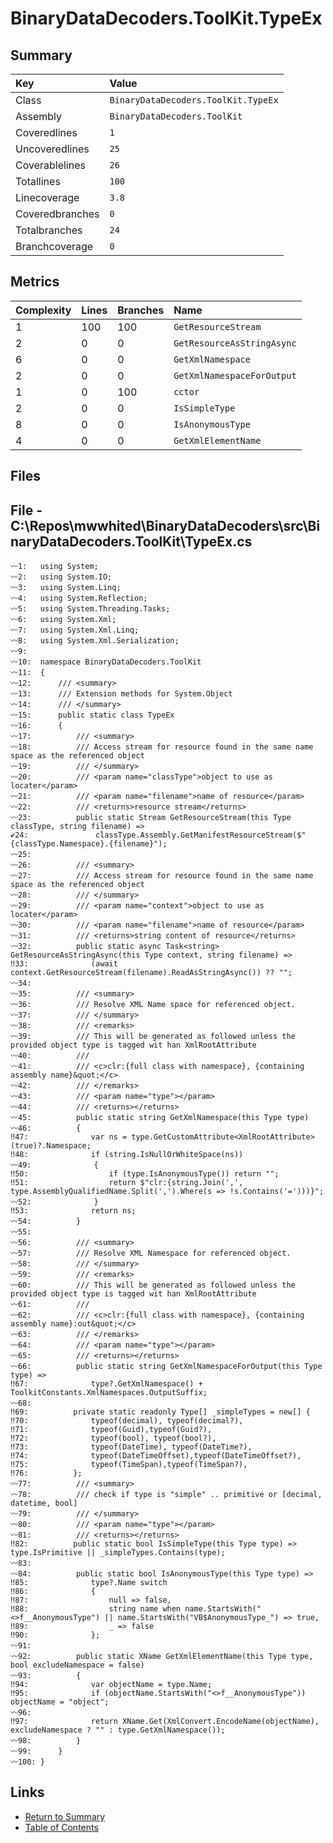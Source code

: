 ﻿# BinaryDataDecoders.ToolKit.TypeEx

## Summary

| Key             | Value                               |
| :-------------- | :---------------------------------- |
| Class           | `BinaryDataDecoders.ToolKit.TypeEx` |
| Assembly        | `BinaryDataDecoders.ToolKit`        |
| Coveredlines    | `1`                                 |
| Uncoveredlines  | `25`                                |
| Coverablelines  | `26`                                |
| Totallines      | `100`                               |
| Linecoverage    | `3.8`                               |
| Coveredbranches | `0`                                 |
| Totalbranches   | `24`                                |
| Branchcoverage  | `0`                                 |

## Metrics

| Complexity | Lines | Branches | Name                       |
| :--------- | :---- | :------- | :------------------------- |
| 1          | 100   | 100      | `GetResourceStream`        |
| 2          | 0     | 0        | `GetResourceAsStringAsync` |
| 6          | 0     | 0        | `GetXmlNamespace`          |
| 2          | 0     | 0        | `GetXmlNamespaceForOutput` |
| 1          | 0     | 100      | `cctor`                    |
| 2          | 0     | 0        | `IsSimpleType`             |
| 8          | 0     | 0        | `IsAnonymousType`          |
| 4          | 0     | 0        | `GetXmlElementName`        |

## Files

## File - C:\Repos\mwwhited\BinaryDataDecoders\src\BinaryDataDecoders.ToolKit\TypeEx.cs

```CSharp
〰1:   using System;
〰2:   using System.IO;
〰3:   using System.Linq;
〰4:   using System.Reflection;
〰5:   using System.Threading.Tasks;
〰6:   using System.Xml;
〰7:   using System.Xml.Linq;
〰8:   using System.Xml.Serialization;
〰9:   
〰10:  namespace BinaryDataDecoders.ToolKit
〰11:  {
〰12:      /// <summary>
〰13:      /// Extension methods for System.Object
〰14:      /// </summary>
〰15:      public static class TypeEx
〰16:      {
〰17:          /// <summary>
〰18:          /// Access stream for resource found in the same name space as the referenced object
〰19:          /// </summary>
〰20:          /// <param name="classType">object to use as locater</param>
〰21:          /// <param name="filename">name of resource</param>
〰22:          /// <returns>resource stream</returns>
〰23:          public static Stream GetResourceStream(this Type classType, string filename) =>
✔24:               classType.Assembly.GetManifestResourceStream($"{classType.Namespace}.{filename}");
〰25:  
〰26:          /// <summary>
〰27:          /// Access stream for resource found in the same name space as the referenced object
〰28:          /// </summary>
〰29:          /// <param name="context">object to use as locater</param>
〰30:          /// <param name="filename">name of resource</param>
〰31:          /// <returns>string content of resource</returns>
〰32:          public static async Task<string> GetResourceAsStringAsync(this Type context, string filename) =>
‼33:              (await context.GetResourceStream(filename).ReadAsStringAsync()) ?? "";
〰34:  
〰35:          /// <summary>
〰36:          /// Resolve XML Name space for referenced object.
〰37:          /// </summary>
〰38:          /// <remarks>
〰39:          /// This will be generated as followed unless the provided object type is tagged wit han XmlRootAttribute
〰40:          ///
〰41:          /// <c>clr:{full class with namespace}, {containing assembly name}&quot;</c>
〰42:          /// </remarks>
〰43:          /// <param name="type"></param>
〰44:          /// <returns></returns>
〰45:          public static string GetXmlNamespace(this Type type)
〰46:          {
‼47:              var ns = type.GetCustomAttribute<XmlRootAttribute>(true)?.Namespace;
‼48:              if (string.IsNullOrWhiteSpace(ns))
〰49:              {
‼50:                  if (type.IsAnonymousType()) return "";
‼51:                  return $"clr:{string.Join(',', type.AssemblyQualifiedName.Split(',').Where(s => !s.Contains('=')))}";
〰52:              }
‼53:              return ns;
〰54:          }
〰55:  
〰56:          /// <summary>
〰57:          /// Resolve XML Namespace for referenced object.
〰58:          /// </summary>
〰59:          /// <remarks>
〰60:          /// This will be generated as followed unless the provided object type is tagged wit han XmlRootAttribute
〰61:          ///
〰62:          /// <c>clr:{full class with namespace}, {containing assembly name}:out&quot;</c>
〰63:          /// </remarks>
〰64:          /// <param name="type"></param>
〰65:          /// <returns></returns>
〰66:          public static string GetXmlNamespaceForOutput(this Type type) =>
‼67:              type?.GetXmlNamespace() + ToolkitConstants.XmlNamespaces.OutputSuffix;
〰68:  
‼69:          private static readonly Type[] _simpleTypes = new[] {
‼70:              typeof(decimal), typeof(decimal?),
‼71:              typeof(Guid),typeof(Guid?),
‼72:              typeof(bool), typeof(bool?),
‼73:              typeof(DateTime), typeof(DateTime?),
‼74:              typeof(DateTimeOffset),typeof(DateTimeOffset?),
‼75:              typeof(TimeSpan),typeof(TimeSpan?),
‼76:          };
〰77:          /// <summary>
〰78:          /// check if type is "simple" .. primitive or [decimal, datetime, bool]
〰79:          /// </summary>
〰80:          /// <param name="type"></param>
〰81:          /// <returns></returns>
‼82:          public static bool IsSimpleType(this Type type) => type.IsPrimitive || _simpleTypes.Contains(type);
〰83:  
〰84:          public static bool IsAnonymousType(this Type type) =>
‼85:              type?.Name switch
‼86:              {
‼87:                  null => false,
‼88:                  string name when name.StartsWith("<>f__AnonymousType") || name.StartsWith("VB$AnonymousType_") => true,
‼89:                  _ => false
‼90:              };
〰91:  
〰92:          public static XName GetXmlElementName(this Type type, bool excludeNamespace = false)
〰93:          {
‼94:              var objectName = type.Name;
‼95:              if (objectName.StartsWith("<>f__AnonymousType")) objectName = "object";
〰96:  
‼97:              return XName.Get(XmlConvert.EncodeName(objectName), excludeNamespace ? "" : type.GetXmlNamespace());
〰98:          }
〰99:      }
〰100: }
```

## Links

* [Return to Summary](Summary.md)
* [Table of Contents](../TOC.md)

